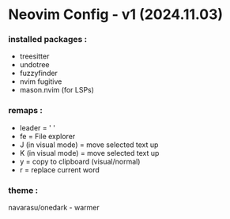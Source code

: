 # Neovim Config - v1 (2024.11.03)

### installed packages :
- treesitter
- undotree
- fuzzyfinder
- nvim fugitive
- mason.nvim (for LSPs)

### remaps :
- leader = ' '
- <leader>fe = File explorer
- J (in visual mode) = move selected text up 
- K (in visual mode) = move selected text up
- <leader>y = copy to clipboard (visual/normal)
- <leader>r = replace current word

### theme :
navarasu/onedark - warmer